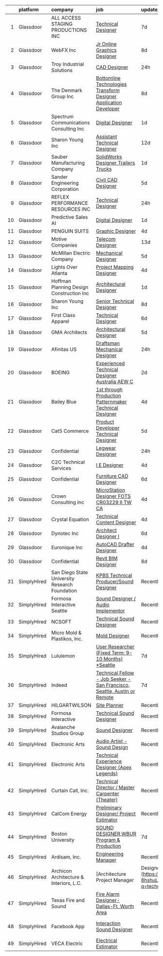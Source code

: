 

|    | platform    | company                                        | job                                                                                                                                                                                                                                                                                                                                                                                                                                                                                                                                                                                                                                                                                                                                                                                                                                                                                                                                                                                                                                                                                                                                                                         | update_time   | location                    |
|---:|:------------|:-----------------------------------------------|:----------------------------------------------------------------------------------------------------------------------------------------------------------------------------------------------------------------------------------------------------------------------------------------------------------------------------------------------------------------------------------------------------------------------------------------------------------------------------------------------------------------------------------------------------------------------------------------------------------------------------------------------------------------------------------------------------------------------------------------------------------------------------------------------------------------------------------------------------------------------------------------------------------------------------------------------------------------------------------------------------------------------------------------------------------------------------------------------------------------------------------------------------------------------------|:--------------|:----------------------------|
|  1 | Glassdoor   | ALL ACCESS STAGING   PRODUCTIONS INC           | [Technical Designer](https://www.glassdoor.com/partner/jobListing.htm?pos=127&ao=1110586&s=58&guid=000001816620bf8cbd41a991456018e6&src=GD_JOB_AD&t=SR&vt=w&ea=1&cs=1_1b08861d&cb=1655275831545&jobListingId=1007923845248&cpc=281FE6ECBEE2538F&jrtk=3-0-1g5j21ftmpv21801-1g5j21fu3ii1i800-c15cd2ab2cf42f39--6NYlbfkN0B8i-Q52tLLmhJFBw0xp-Z8vrWSenSoSKMgZAUScF2QFMuNvwogUOAVnXVk6x4Yex56awKX8LwH87a6mlxw6hgK1cl_DIuWwPAeL8w3s6-YyhL7mohcwaTOZN3roZnGqcEn_QBQbDMl490bv-RE1Z0h1A0kFAWOdR2Ec0ax8jhN1B82yblsnwg8lvrW_0xbk8H9rvkB2jv0_YpTcDK8QbFp6HFrCEQ_WcZ1tJ18qUboXDgAzYcMwYc72zve8ROyseElFLksAWSrYT37XYpmqaSCxYWO0QjVsgFKDNhWHyN2knHPt-_aHp1Z6zj96gVWiCW-uxUmKmFLwIHd7r2KEF2LVmyiUHjkXKeucxe2_3pZ3-eFW05vl0r8MQRE1JR3T_6Nb9FdeqHh62loVlmlWrAu_2dt25ZUX1wV2oBTiHdjk6JOGLVNb-L9VhN4Zgclk0MAgApkk4zmiz0_bPwWjuGCHAVypTOjg7MfFNhL1bJ-Wfxfd73D-NGDreoBzicTBvazs-GSZ_sOFb0XfuppxA4m)                                                                                                                                                                                                                                                                                               | 7d            | Torrance, CA                |
|  2 | Glassdoor   | WebFX  Inc                                     | [Jr  Online Graphics Designer](https://www.glassdoor.com/partner/jobListing.htm?pos=126&ao=1110586&s=58&guid=000001816620bf8cbd41a991456018e6&src=GD_JOB_AD&t=SR&vt=w&cs=1_f98999e6&cb=1655275831544&jobListingId=1007920957213&cpc=9FCFC59387E3FBF4&jrtk=3-0-1g5j21ftmpv21801-1g5j21fu3ii1i800-80d573f0880264ab--6NYlbfkN0AA3uNcJ0aeXBAdVd1dUlJvZjHaUXbbC2QUFGJChoFW7xEU327m6es5fnmO4XFfQsHit0WRJPe5OJA5iRLARskirGfeb4yBSk3JQXTiS-CHFNXDds0yi2O7q3SaWvsrTdfSEXmXxdLiePi0Q2QwwVcgYK4vujHRO5mAsJx5W1n3jS_0sKq6Zh7whxXDb93FrgtUU7UgLZCK18I0gxbGEgXO1mVQ--aIA154aAAjnC8XQEpu5FkkcpTZJEFDkOcBUyGUSbPWXeA25QmyAAtTdcqyzrxrRzcZxcdzBKlhNyKuWL7yTI9OQ4v1f-zARi-o0eYjBRe-xtDDQxEroFbyLbOr7WbaOlK-GlsFUSPeQX4SfIlAzQnjGZDmI8Zdwib9bE_aI4K44Shc0dOxEcwXleo1BdktMV_OjURLp1HzXvrzknm8-l9AClSljkFVtWuXksfaBBj1vso4P7S2fO5VkjcvWd_cPcnWT8cuPV6s8Nw2vgdwtqd8xHFBZLQOHnwKAsL5QotKeSJPGdFbi-N0u-qD8rnV6282N1t-7OZ6GL3O1xnTgjmh-htukAFRCg9l-q7TCChhxEiq2g%3D%3D)                                                                                                                                                                                                                              | 8d            | Harrisburg, PA              |
|  3 | Glassdoor   | Troy Industrial Solutions                      | [CAD Designer](https://www.glassdoor.com/partner/jobListing.htm?pos=119&ao=1110586&s=58&guid=000001816620bf8cbd41a991456018e6&src=GD_JOB_AD&t=SR&vt=w&ea=1&cs=1_daf2c87d&cb=1655275831544&jobListingId=1007939858781&cpc=1586DB30CD7C55E1&jrtk=3-0-1g5j21ftmpv21801-1g5j21fu3ii1i800-b9d0e6e764795405--6NYlbfkN0D788tVLZnHYB2JKTLmCXo4PydfvtZKcdbYx6lxKaz3IjTqo4azoijWqN8axxqaIx4FITt8KhPfnrUX-HX3HT7RPulf0hOnopaelti7FqoYoASIkpbHjRswSylDljnhULtYQD6ABhdWQmTACuN7XZNPYTMg-Fvh1rc73DlL6qa5pTWIlDsIBqGf63s2jQQ0hPSU-0NnEJWrKRYJaDSr3wgEtT3xeYx5i25zSiczwn4LPpOxjIMTliWafRZ1PF_D44jInopdDybgA7LKnpo8l742t7idaA4ScJuifD216H9CLkWs9mNTHJT3MHvBq4R52u1ueQq1c8qzwbaptpyi81gNcKb2rWt3iCXLG-9wVRqzzKoOx-Y1RSLtv5a0-Nd32N7JUluYzjldvdUggCx64JodXq_3pgAo_kVSjG5_GlKbwgqfKpX8Yq9DWMpuCc_-ogF5rbEs185iI-VP-YmuUDeyv1V9oNnK_O-hYn9EHEg-gGI8RM2RzNJ7bzIwcPd7wojUZCcvjBk7Fg%3D%3D)                                                                                                                                                                                                                                                                                                         | 24h           | Brewer, ME                  |
|  4 | Glassdoor   | The Denmark Group  Inc                         | [ Bottomline Technologies Transform Designer Application Developer ](https://www.glassdoor.com/partner/jobListing.htm?pos=113&ao=1110586&s=58&guid=000001816620bf8cbd41a991456018e6&src=GD_JOB_AD&t=SR&vt=w&ea=1&cs=1_c90524cb&cb=1655275831543&jobListingId=1007920677812&cpc=DC9AC89B084A0A76&jrtk=3-0-1g5j21ftmpv21801-1g5j21fu3ii1i800-c9509fc5d067a275--6NYlbfkN0CnvnrZV6i1JGX1yqycrBVKxG_QbmFGo1hJvaAPDrdCVTET5rWUgFWpZGgoZc06_HNnY7hdT5y1kDU_dzPnswIN34pdZNgNK1ilmmQcF4UlgBkJtOJXqS4SHehDpnMOgd-7-BM4x5-4Lwr_f_7lGtzLgqaA8CJxUoK7HXFt460O2Himc83l5I4fCMyIzzRDPz0NiQqMvG5vL_yD_hA4llRfCTDkB2zkIg82NhlQhnlFEGtcnU9OSM6Jw_X1cziD7vRhEF5sVYihSvd5mQVf8nUIRTSOcpIqiGJwHf_fAK3M4sndCJbKwOUx3eGJZZHSR8Mw6XG4diBBL3f-C8p2cyI4-BWqnDEO8V_UpaEFBys3EgRi_9EyjLKmm-gGZt3-NgolKafIHkWPFQoPjz-qfMu39zt1nV5ZxfvyYYAOGTx-PM2xpPvPyHVzsbwbqR3KU_aLiajoGPc7j1rCMmrI49Rlsp2Qzjaf5qLv1D4IrJInJwU2NWGlswBcj6ociV_bGUbyssUbyPeqdjE4a45LuwH5400tamT-JD6Uskg8P1_kiowVWqPHEqPDSjxbvYmN_VQ%3D)                                                                                                                                                                                                 | 8d            | Remote                      |
|  5 | Glassdoor   | Spectrum Communications   Consulting Inc       | [Digital Designer](https://www.glassdoor.com/partner/jobListing.htm?pos=117&ao=1110586&s=58&guid=000001816620bf8cbd41a991456018e6&src=GD_JOB_AD&t=SR&vt=w&cs=1_ca911f40&cb=1655275831543&jobListingId=1007936882470&cpc=C0B823A4600C5955&jrtk=3-0-1g5j21ftmpv21801-1g5j21fu3ii1i800-0efd128eb5aed8e0--6NYlbfkN0CEimXm1CJh_E-tHvxPbgZMcbhx6cgdIq9Pr1R0rMl3sU3PcKky83nF7xSMo3nddOn7Ezk0R5wq0xRM4P4Wqw20NJNt1myi9vhduCMlk8eS9Q-2pR7e426Bhv408jU6dwqXU19OX7GZL9-fzLcpxPjkOCfuAbN15nTcseGdJkcZ3XbWz2mdqVvOuzz25VFISDf2kphwH3ONvni_c4xufDHvSCwl0qlWeYcGlpKBKnQ-0PpXZSDRVo9oH7dV14ol7KBsETRvud5nUCPRhpSgm5khViRjiQbOPdlDjjYK8ZD9NxaaveC3OBSSuyiz3Izd3_5uo6C-lo4UcxBixdctI1xUKOB44J4twR2J5K2-tF4nYUSobs_ZML9R0BwGko2c6aIemPLXFJI8yA4X0BfKCHUKTlCqJJzvOONDOvmBnuBYveM_5YjwTVyk8De12AyNJf6oc7wFHzhndXCsvwvfGdEVgSA2ogJD3Ddj2i996mLOSKwtJv1QfOIwtSRZ5eGwG_fpIlq5prejLw%3D%3D)                                                                                                                                                                                                                                                                                                          | 1d            | Chicago, IL                 |
|  6 | Glassdoor   | Sharon Young Inc                               | [Assistant Technical Designer](https://www.glassdoor.com/partner/jobListing.htm?pos=102&ao=1110586&s=58&guid=000001816620bf8cbd41a991456018e6&src=GD_JOB_AD&t=SR&vt=w&ea=1&cs=1_def4c4d8&cb=1655275831541&jobListingId=1007914106420&cpc=24BE1DA68A1C4F45&jrtk=3-0-1g5j21ftmpv21801-1g5j21fu3ii1i800-992c2c1c94c20136--6NYlbfkN0BxkLIcfe0oqaYINownie861a0BJtkzmJW-WyGv8J0JYGwfl8lN-F2HqYXVkUhtZzp1a9a89DwhJagIOIEV477O0H-qSkfmu4nBsg7wqVtGr5H6WITvfFf1upWonjk4C5oCEXeSOOG8eTKkE1sgLL8DfX4TjKINC2rpDkll60nr9auJJ7Mr_MCir9wNykUOlcAvpgbGqyADMQHD_o6MpEG-j46jyKEgtsERa6CzRVoM4YVqRZ4LGiO-5HCyPp4I66h7jpDzjAocKj0oU0LiCqRjGGrJHnlHWkp8zcXlIVmDx02CPmagVhtQUh7eIa9xal29eUJT5gBgNWQa7ki_Ovrz-njYo9Il_sWg_p6iJQP_ZEbabSd4ti7zzCP5_7luM-kS_6lObB9yhRRrh4JBfBTz8-F-grIc1EuO3GYxeye12LjA4EGrTgn-Yxnf8ODJw58T-NmWl3cifIwQsnFxxDELbwFjkaGaqQ0F2gR9W6BT7jr1OgHH_ViVlPbzD02OLeRhPDqXEZHikeiW_ncUwnld)                                                                                                                                                                                                                                                                                     | 12d           | Dallas, TX                  |
|  7 | Glassdoor   | Sauber Manufacturing Company                   | [SolidWorks Designer  Trailers Trucks ](https://www.glassdoor.com/partner/jobListing.htm?pos=111&ao=1110586&s=58&guid=000001816620bf8cbd41a991456018e6&src=GD_JOB_AD&t=SR&vt=w&ea=1&cs=1_35fbb4cc&cb=1655275831543&jobListingId=1007935855251&cpc=F8C81BAEBBCECB62&jrtk=3-0-1g5j21ftmpv21801-1g5j21fu3ii1i800-f79cc2043e761d48--6NYlbfkN0CKNvdBtBh9SnuMcnkEvhJOJZTsmZHyY3ybnWicrfIHv4J7uR0g30tM2WyZPxfEzZr_bJQOct5guuh-hdLhJfnn01shnLFNxeO0OK87aj1yaZ_yh68T94nmZEQJMl_vnffb14siUGoyrkcG7_ygv2rw_6trOs5Gdsqc5jb-hbG6tpurHDdzuIogKU5DqOf6sE_ZX1wlbJGpQUuMVEYoDLdafeych9_pXzKMQ4-QZ7Mf3jZEZMTMWEXQg_2JHa_DnenmZkOJh9rZcADlT2b1Rq29QB7bcsKVRt17sMZV5TRltrQjK4upjO1YqoBy340-0GPF1HuwCQAyufEYfJAfb3J4iGZb0xuy_-uEkQPitGmrinKxpEfVhejy-PP1VbfOVObCAB_FyWW8HqDVrJZGPxM0lLQJh5CQvcHIKZheqyS23W4rYnTL2Mox85bzFOr7vxEFLCgugXqnAd5Wy384vvVO3-mK7xGEhELHgUbHpos0EGXutTPJMZcyOwpTh6YIoTR1NxwG0WDyPwKW4BU6nfnNuAoCb0p4fuI%3D)                                                                                                                                                                                                                                                              | 1d            | Virgil, IL                  |
|  8 | Glassdoor   | Sander Engineering Corporation                 | [Civil CAD Designer](https://www.glassdoor.com/partner/jobListing.htm?pos=124&ao=1110586&s=58&guid=000001816620bf8cbd41a991456018e6&src=GD_JOB_AD&t=SR&vt=w&ea=1&cs=1_fa7024e1&cb=1655275831545&jobListingId=1007929534527&cpc=1926746423AECDED&jrtk=3-0-1g5j21ftmpv21801-1g5j21fu3ii1i800-30a465eb4af1c427--6NYlbfkN0DZZww-p_mr8GWlqIRBY21Wjl_Fk3kglyx5_HcxykVqwa7Oh0kVVaxeSGj0oUIwrw41GmlZCDzzLg8Upg0wtzf9qzzDZI2AqFA3fovq2o7PpUa8WK92H5IVqB0wSR68XwsnkqsJg0uXhINi9rYkKPDrpWMuYqyPZ5QHLvKpPm-AJOIPcVcZmMvk2NCZ2KeIVtTqy_4yCKwkohjzer0xhCn-zZJwybKYWPgKVQ0eIrCaeXqkvYokqNdr9cFHpL2FOqUmzjqpGakIOiVP4-UWcuxak2ps9VRRM0-lYgt7fNIIKdAea9yLIiSyEgQCH2hvfMnsVjX0tSlo7nAu4AG1lgPNOsQhUcF5E1sR-BUCJngREIET82Cfmbq5KpaJdzvUvxTZS5y8y9bD_Kw68kR4iJVWWLzV9FG9wwlt7YRWvDecwjYPBm9ByRqTyecNDa7nVFOuebo6d6-CPtV3tvCmeuNMODN1DAsv95ubVKX7dYwc7BWNxObB8h4X-zYGVyDLiSA%3D)                                                                                                                                                                                                                                                                                                                 | 5d            | Houston, TX                 |
|  9 | Glassdoor   | REFLEX PERFORMANCE RESOURCES INC               | [Technical Designer](https://www.glassdoor.com/partner/jobListing.htm?pos=116&ao=1110586&s=58&guid=000001816620bf8cbd41a991456018e6&src=GD_JOB_AD&t=SR&vt=w&ea=1&cs=1_b0f18fec&cb=1655275831543&jobListingId=1007939731248&cpc=67D5E609A3B8C355&jrtk=3-0-1g5j21ftmpv21801-1g5j21fu3ii1i800-27a4b0412040d231--6NYlbfkN0DAwgduWqBP7ymGN-lTADpinz2i-23XbRAyg5ywqS-MDZOH5KRN50EgLGOssWMhZQx6VbpTKVxAN0074Pvi34ZZbN9lZqlv2BaWM-Hs0ugqk8ARZJ0D_Iv1qxCQzqUdF-e7WpWAGq72Doat3IVYSmEy47XzequEuNbjmnfTSPwn3mffVwjowKTIRy22yM9SGt7uHZb1WXfYRNxGwqcC7b6s4PiSyq2U6Au9WFVlX25BoRgMAPXQ5WrAjLbOC0KzPIsfwLzUbC_3sW_Hgtk_WRg4qsryTxyeDVsGe7HCHp3gaf20bTgwwx828JYUa-fYlcbwkOGsv5h81sCdnNAeMMAdoq33cB0a4ECHQm-BZf11aNI6JV8FBhO0jpQMBAf4Os1kJZf0Gff-7wc0PaYw_HCLXV33Vmp-OXXbpIN8B8VsV3YuP-6tAWC2Tw-z7Y2BmUBK7H2KttVDK48EMv_MoE7ABpbjPWHtf7G7OsMP_G7FsjxLHCrJgzDJ7hec9wPasms4lTt2ZpLyPg%3D%3D)                                                                                                                                                                                                                                                                                                   | 24h           | New York, NY                |
| 10 | Glassdoor   | Predictive Sales AI                            | [Digital Designer](https://www.glassdoor.com/partner/jobListing.htm?pos=106&ao=1110586&s=58&guid=000001816620bf8cbd41a991456018e6&src=GD_JOB_AD&t=SR&vt=w&cs=1_6c2bcf99&cb=1655275831542&jobListingId=1007936109806&cpc=9C2513B8B21880CA&jrtk=3-0-1g5j21ftmpv21801-1g5j21fu3ii1i800-3d7d0082209389be--6NYlbfkN0CEimXm1CJh_E-tHvxPbgZMcbhx6cgdIq9Pr1R0rMl3sU3PcKky83nFlr7_-N0QMhZoM8KMwa9VSysUJR9MsQy4DZHjAFSZQcPOsxHovme5KBYSach_Q4wWwPlcvZ1qda028uxgHzlNO-Igyq-aPdhIMpP8eep6xW37Zvftt03Hl7StxY5E6jnpkGIaT3HD1xVIC9w73mNDgvhfd4DaexbzuDTtl-9fh7Ti9QqI7ff9oQ_dy9vG3ekataepBpgDcnMvvJFk_SVmk9LuDuhtu-_jhCWXbNhLunuXnjlMNzMlDkVcB8U15-Fq9Ka_514yIAfHU09F8tjbV8ocCkWq21HDKiZQ2etZQ7LJyA7nSiPM-1Nwolv5LP18l1i_IPzd4keClHq7il3630Brlvk6ne3pv4nJAObImqEqDHkO1aPLz7aAA1K4aIm0XEL4PYpdPhTSikLnLi3AnqOgAC4f8WWM6jlu_tSqMps98u7Oqpjb_1vpZc_wxtWvg4d8W6BuKdvyXmB7kWau9_2Bv-V2hBziKtTWNtJyDJu2sn-XCUcx4hOkbAw2NONVZJ0ylcd5t7oFZjx_Uq-JTA%3D%3D)                                                                                                                                                                                                                                          | 1d            | Chicago, IL                 |
| 11 | Glassdoor   | PENGUIN SUITS                                  | [Graphic Designer](https://www.glassdoor.com/partner/jobListing.htm?pos=123&ao=1110586&s=58&guid=000001816620bf8cbd41a991456018e6&src=GD_JOB_AD&t=SR&vt=w&ea=1&cs=1_ae154830&cb=1655275831544&jobListingId=1007931703718&cpc=2DCD12B8022A14CE&jrtk=3-0-1g5j21ftmpv21801-1g5j21fu3ii1i800-295706155d071add--6NYlbfkN0CB1tmP7rfbaHtYFmPjg1Xv8BJr6DUbyz0HQmM4H563AjxRjcRiypFG5eHhX0ZPISiHZ9rKFkU_R2012U8F7zarl_g7acRfIj56dqTCgc3rf1xYelSwyDUG7Zu9xpDhlNiONg5rSR_UbOtom-D-1D9vou1FBjNO27Fp_vy5yBZrbTZxP9s40emroRXN3AY1ehcQscxVnS-Caimyxu_nk-BiBk2-pX8YrV-APzCBpY6uwdmzN_Jw9EZo4Bp-dbR-1hU3QQvIsWVxLrU5lyvaW_UoLN0L8ZsbsMlQ3cds7PTNQxrWv_pxRj5Esazxjvk5eGO8K2VNKqS1VNk9BWez24TRYVCJEsh8hgoMf9GBaInDw81NJ3D6KoppzkQxBj-2VwSl2Xv2kiKGoj0WnoA4NMqmHhf5exdB5D2Q-8gC97BMGsgtgElkwqniJdUKc1ubq41AjCRduu_ilE8iikHjTsGu5xgRZflAsfnpQJsDgfM61Sdhpj1ueX0OlfdRPVuWLsY%3D)                                                                                                                                                                                                                                                                                                                   | 4d            | Boerne, TX                  |
| 12 | Glassdoor   | Motive Companies                               | [Telecom Designer](https://www.glassdoor.com/partner/jobListing.htm?pos=129&ao=1110586&s=58&guid=000001816620bf8cbd41a991456018e6&src=GD_JOB_AD&t=SR&vt=w&ea=1&cs=1_14b998d2&cb=1655275831545&jobListingId=1007909687402&cpc=39BF0EDDD7C951CC&jrtk=3-0-1g5j21ftmpv21801-1g5j21fu3ii1i800-c93f0a0c82f0e3e5--6NYlbfkN0Arae83wIe_NvHUM_lH12ng2DVBXUGu43X8DQ0yIsAk_4QPE-Y-IBDXyZVo7MT05Fz-eervPxTUnv5An_2yfKdz1MfvkgyQtqK8eRuUTFKbhBxeX_R7R06eTtfO-S0JeHA0KUgADF_QdjEDHKV0N9owbri6a7tLsfk8A2V0rgbJe3dzQ1FqnoLo4SdLSUI1g1ZAs2qAWaN1aZ2IIEw9tOb2uuyZixzv6F_vVx-udT1j_8uX_tqszHCohWCx7iLfKBdhcONgkOVoSNWT0SdjmaM3Kdk5rubxvgAknTPWdvisxq7g74DG8yis0MGJHMM005Cn7jE9Vp32Brto5UqzGuG4QU9w2xDoWL7SFM0UVuo6kMs94_Ye_Hr7kNmbeQCA8ATdTrqmZe_dvqCtLeJ5zb_DWc2-fKj5FehzzTcsgFV5jVjYWFMURVIe3MZf_b4AhR7x7EZldK_WhTFdfX5Kt83Y42QvnqSRGD9yFESA5u7lv2alowg_-TFpa14LMpb2RNRSlUW-sMaFpvAxAKTGzu0lOQ0JXAUZKwCOoBRNEwYbyn3RbsSlFKrcWosOvKghSfN53hzlIXBa_mIkjjl7sBWYAMTKaTWjXyFeUQdlQm08DYbHoluJipeMVo_VcnDoaWot_Uxji5Fa4MZU0DauEXpAq_1GkwlJ7om-tpWYE-6iPkw1WRFsGFws4ials7vdQhVeFl_rg7Cm5zW1_JbyDaI8QbtNMkPeoFo9l8zQQcAosYp99xUdh1rAdfkLi1TVuXWATQ1Svt9aB14UoqI1PbXafELrA7WuoQ7PXS2VRPLFv-L_PfQWCMG9) | 13d           | Long Beach, CA              |
| 13 | Glassdoor   | McMillan Electric Company                      | [Mechanical Designer](https://www.glassdoor.com/partner/jobListing.htm?pos=110&ao=1110586&s=58&guid=000001816620bf8cbd41a991456018e6&src=GD_JOB_AD&t=SR&vt=w&ea=1&cs=1_a3af4b93&cb=1655275831543&jobListingId=1007929067220&cpc=0CC8AB4D5AEB2D55&jrtk=3-0-1g5j21ftmpv21801-1g5j21fu3ii1i800-4fe454e98ada44f8--6NYlbfkN0BxkLIcfe0oqaYINownie861a0BJtkzmJW-WyGv8J0JYGwfl8lN-F2Hu7DiBF3mwZtqjmFD6xN4ut1QtwJCrda_VeT12EEcayfLnUbJ0VTlF_wXVurcQHxHv-1ZnBw_f7UXiTQdTWki9gU4Tk5kEu13ajZ1srkZvu-_aYA9K7gPLDNBEwuNwEkxS_jl16_aAmS9NZHiyyCkP7_IIRMd81M6X-wMPhQp4BipDuiW-8JcjvYR0Ve3nYiBZfMDQuEFwDYYDT4_J7f-XzXq7Rmp6wIGF4eHFNij9pvCddbE9b8hrEU3Y6izk4Cr7hpPdNrtCaDph2fMRb8m-fvreUC81UG3aIz3ulDECgZ7sA9EWCaZ2T3sAfbBf3UeXfqrZ8UPA6CU7pSurZgXkIf1zgWA1PXzxtYjfGLHkXR1CT98clGFJDuEDY7qceYdg0fuLman_dKtXtxxzHyLbLTs0Xio69x-pZErN6JIxTNZLY8EXXcggJssiNs2DQinZj8ySZGaKMYdwZdHe5zpfg%3D%3D)                                                                                                                                                                                                                                                                                                  | 5d            | Woodville, WI               |
| 14 | Glassdoor   | Lights Over Atlanta                            | [Project Mapping Designer](https://www.glassdoor.com/partner/jobListing.htm?pos=114&ao=1110586&s=58&guid=000001816620bf8cbd41a991456018e6&src=GD_JOB_AD&t=SR&vt=w&ea=1&cs=1_7a59a186&cb=1655275831543&jobListingId=1007932036876&cpc=BA92C3996B86B5EC&jrtk=3-0-1g5j21ftmpv21801-1g5j21fu3ii1i800-9c47863ac6a8b0b5--6NYlbfkN0CKNvdBtBh9SnuMcnkEvhJOJZTsmZHyY3ybnWicrfIHv4J7uR0g30tMWcoSuFv5ah86KOKYAWwspEvbf23Tp4l4ZeP3aVuY4JplKcURGknRJIUwxtr9bqciRbhSnWDaSQPtzuFxwb9EMfNbWVgM5Q3oOvTgCFpmOGwP9cVox_hDjhUjaUUSeVxSc0ItmVaOu8fVs72uFFFPPnniWrNSbr_h4pFZTjLDFZen5sZ9xdyuKbsNNMGXOvakKLZo5VCgvsjI03M_kuY80mWnO1xrTI82AoyTlU5I0ucfAoCDnCabz5OUZ39setzSb_PhOhRYNeKkkOZgV5zodQNvIizlkcEIjy3ckkLQjk19sUtxkJGP7oIoxujDvIyor2KuOVN0iejF_e1YIPhDMOrz30Db-MRTXO9BnO2GYmZQ5ExcA6cGIFwCK61W-Gv5SBrhO0pXXS9hurttq8yTWSXGGxCA4vj_4pwZEXsgOUoE_GQUEPqa5x8U7aOUh40RFmd2nEZKkFHuiyeTc7WvCA%3D%3D)                                                                                                                                                                                                                                                                                             | 4d            | Kennesaw, GA                |
| 15 | Glassdoor   | Hoffman Planning  Design    Construction  Inc  | [Architectural Designer](https://www.glassdoor.com/partner/jobListing.htm?pos=105&ao=1110586&s=58&guid=000001816620bf8cbd41a991456018e6&src=GD_JOB_AD&t=SR&vt=w&ea=1&cs=1_a1f2c8ca&cb=1655275831542&jobListingId=1007936457761&cpc=621637BC199AA609&jrtk=3-0-1g5j21ftmpv21801-1g5j21fu3ii1i800-56e46b5886f32611--6NYlbfkN0AbmY9HYHtrH1OeFZ38huuX0bV8vKFrubqe9ZOJv_5LMP9lX-769EPCpFDJCR47t6f2cHSq7-TZ2I64cvHcKczWAMXYrt1NGHvGE6MEllDForGB7IPRnZ4Hg7GY9O_3-Bswhs5ZJAYvUgHOZ409v7TgY4vELyf8OYJHU3h2_GVDMvTWhAkMyEVM-3O-kcKrWsYbcZzh15kGIHqPDJtjNyFpwFONjKuJQFwp57qzo_EM8VqIP8o6acPkXbf3svt_kQjWYeV6vjtNvfGD48Ss9nsfw070evqyS5Ihhz2ySJpn0GCDqgXjYFpuS-NSmoRbhyJtX-GdCrRrFDf076dWkCtla-Hph1KWeqUrukUsWnRuYEcNL5RxcvN-FmBh331CBJPDJ2tL9t5_JBDzPc-9SCSk5hD1G37J3ZOL9HyT2tl8iCCrHUo2zNMw6DsxXXCUWCKcZGiXRG18nGS-fK5-s97rDoEQcMT_8c-4yCXnfJ_mmvZzVof7c9jiSVC00DyEDkpTQRsQFdIbjoW_QgrhqPtt)                                                                                                                                                                                                                                                                                           | 1d            | Appleton, WI                |
| 16 | Glassdoor   | Sharon Young Inc                               | [Senior Technical Designer](https://www.glassdoor.com/partner/jobListing.htm?pos=103&ao=1110586&s=58&guid=000001816620bf8cbd41a991456018e6&src=GD_JOB_AD&t=SR&vt=w&ea=1&cs=1_cccfefe0&cb=1655275831542&jobListingId=1007920701407&cpc=D1ACC7F0354DF031&jrtk=3-0-1g5j21ftmpv21801-1g5j21fu3ii1i800-a49ca73d6de4d00e--6NYlbfkN0BxkLIcfe0oqaYINownie861a0BJtkzmJW-WyGv8J0JYGwfl8lN-F2HLhyRa5A6b66Q14B6sl4i-e2zYlVX5ETM7xMYuegkwh6okFhpwN82zl0-kQrlaWOv7pbJuRCAH9GOuwzmtJO3W17H4_9jCDvpkTtB9FBDVtGxUtWSvwudr5SniPjK5YndxqFtk8C_Ardr_Xpa6zuftjNHZTRs9QTbYZ-q4WbplkC1VLfxF8vHrty8VjoB9Mj0guTu-nHS9N4N7dD-8d5zO0b6LVZkFk0Mb9QzGAbm1fjpmdJ6iSgkQid0rj8VUwtfxgfAQXHzs5WPnBsZUNjAyrHbhKcHXGGUI_iLf1b3tIpMlmVsj5-1E6RwKIOUKVwhMIAvoKeyFh8Tr4qkZqYTStQCzecNCdSeT_WekAIAgoyhUOZ70-CeQLJiRdpWZ57CeAW3EmfgpG1Y2fPqc5nJ56ct3KgyTQ4Bkf5EqpWJRDe7I-rf4bodd1qGH2Z2wT_FAdNZisV7eztv-Hm594HhpmdHveugqcTw)                                                                                                                                                                                                                                                                                        | 8d            | Dallas, TX                  |
| 17 | Glassdoor   | First Class Apparel                            | [Technical Designer](https://www.glassdoor.com/partner/jobListing.htm?pos=125&ao=1110586&s=58&guid=000001816620bf8cbd41a991456018e6&src=GD_JOB_AD&t=SR&vt=w&ea=1&cs=1_2ef7bdbb&cb=1655275831545&jobListingId=1007926103040&cpc=EE7F0D06914A6BE7&jrtk=3-0-1g5j21ftmpv21801-1g5j21fu3ii1i800-69bacb5aa0928c4c--6NYlbfkN0Bi-g4OEguhQEx4pjzkmulzkFDPdVMQm6g82nLRMcVRUB-XOp5Bz9fQKRO5obPqiI6LjCPhTaRx4o49t5dLql6M7bzCTBY29AmFiYm_s8l3rtRozjKZpw1tWjUXQUhBX4ZssNP-iuQ07lXfx2j5Fcm5Yaw5fIi7BAuo04NsXVew9tY71MnjybubU17iyb1SYOFNdmk_Yg2vNX8XnzNMHrrBAP_IEzPKgV7B1Rl6gMUufGrDhkoiEOl0HzoeQVJ05hPYwwNA0l_OLK21G8IilYWhBM8Mg82nuyukCiVEeDDNNBmFqMEzh-2CvcnuIFWWn62SfI0DM4Ou8AHKao9HjbBmNZdAJVgfoodTt16z1b06i4XI7Cj3J4EviS6rQ0ZSxpM-VHo_MEb3t3Rl0pho2FxQfuCEWWmNaoEpdnQXC_QSoGLs9nsWIW-FJHt1tpUgGbBIY0pepI17DWzjMe2XgJu8D4jDRGAp96L5lh9vDCmyV3wuJRmXsjcLmTVEpn4L4Ww%3D)                                                                                                                                                                                                                                                                                                                 | 6d            | New York, NY                |
| 18 | Glassdoor   | GMA Architects                                 | [Architectural Designer](https://www.glassdoor.com/partner/jobListing.htm?pos=115&ao=1110586&s=58&guid=000001816620bf8cbd41a991456018e6&src=GD_JOB_AD&t=SR&vt=w&ea=1&cs=1_1acc1c11&cb=1655275831543&jobListingId=1007929304487&cpc=659D999B9DA47B31&jrtk=3-0-1g5j21ftmpv21801-1g5j21fu3ii1i800-623131fa8bbc7696--6NYlbfkN0CtwOkgDuej6vPfWODMxjOIyNEohQmdYMppGq8y8dOpBk5eKZmriSFYddQ4-H0U5XI0CRPuaQG25O-lct216mqCknGMm7f0x8BVXacavgKF0O44JrVjnHoPEMxMk94SqL9-9pFYMuaz-fKbPeeLNj68NODJWEILmclqKQEBueZejJsj5hvN8_ig4Em7cRyp_NltgzDciDJN6wK60e9iCsZgaEdy_Eo_a-PGo9QI_DHnYmBFRTHB-Zjht4Vg7ip_3EnSr-_d63mkbHofdrc6390dScxkmGemkpgPsFtrcjBE5YIQ8RMEi_KGPI8Ax4oxnB3rUoGBU-rIgzu-0lBoxTkcil8W-GmyL6qS89rtmxurrJz0-6os-GDaVCg5QuHUVVRibxoSDy6oQorp_3tfHkRMXMrgdePk4CMb4-p-T77ibbe0Wo7MCz99bj_BXhXmeX-CV9c7rd9VdySePvl0_CEVkn5-Guovwmg0Zg4DYBXJSF6e2QeY4IdsrP9cvZZl-jO6UGiuS-LorQ%3D%3D)                                                                                                                                                                                                                                                                                               | 5d            | Portland, OR                |
| 19 | Glassdoor   | Afinitas US                                    | [Draftsman   Mechanical Designer](https://www.glassdoor.com/partner/jobListing.htm?pos=109&ao=1110586&s=58&guid=000001816620bf8cbd41a991456018e6&src=GD_JOB_AD&t=SR&vt=w&ea=1&cs=1_de78c9ac&cb=1655275831543&jobListingId=1007939299605&cpc=29189CFCABD560B1&jrtk=3-0-1g5j21ftmpv21801-1g5j21fu3ii1i800-f7dbc8439fa2c391--6NYlbfkN0DEvOlUHTIG62oAzHnNZavIv978bG2JCPk9KLd4WlSNNJH140OJanBiVMhLconsbF49Ro_zPerOqFWer9wRzt5jrGZ8n-p8KOvNiNHftNpPdEdssrYQ39Fab-envi75prHf6CfAHBjICBi2JljPq3Bp2rlqZO1v61SIfKGcc9Z6g7NXh7M62a_Mi4Q5wgOFZtysoQQK5T6e_M9PXiZSOuBE7v25b3oXCjk1p4UNBpYJLXjJt6TlEFIQVCjUy67QmXUIDz0kdtNcBtcYetTLNVizzmzucpop0qWw17gum0nMGpKPdU6V5NjY6JqTgX7EJMRFCTuzf1kvlb5WkdtSANEjTXEfJq7WkLg9E8lNDtjEI9peC8HJyXk5n599mShC2MAukfZ1cnWZRvlHR2i6897gjiJYcARJicjHjBXaRHsFNi38pSE7-4ImPyUwoA2r1NxNsnSt1fLotog4GGWTNV6tsz0-y12JN7XYNVbul1M7aiQSIivwiVHWDckBTygQlzP0pcN1BkQgue1nmLvc8e5DLpPzXsncr-8%3D)                                                                                                                                                                                                                                                                    | 24h           | Mason City, IA              |
| 20 | Glassdoor   | BOEING                                         | [Experienced Technical Designer   Australia AEW C](https://www.glassdoor.com/partner/jobListing.htm?pos=118&ao=1110586&s=58&guid=000001816620bf8cbd41a991456018e6&src=GD_JOB_AD&t=SR&vt=w&cs=1_cea213e2&cb=1655275831544&jobListingId=1007934590443&cpc=3794EC2BC9A3BB0B&jrtk=3-0-1g5j21ftmpv21801-1g5j21fu3ii1i800-588067cbfb60b484--6NYlbfkN0BddK4H-tsabPiX3BvkwhvbvP4OkLNzlRX6egXJy9Hb11ERhvpR4KXHiogI9i6BJrksZ5cvmuVt1LHIiSH9XImLdJUMJtUd6-X2Kjhj0MyE8tL9SV5NZJBj8A4xv6EujOlzEt3tBtvLDChpOAAO0r5dvPKrLKLHSpwwYYXodOmfFDceOSHBSvOGlPRIVjCzvmPqTaWx7YLHeU1DkwkM1aHGPCC-uhLWey5pFUE_Lh6khdFVumIHu1ZPWihsDtlrm_yV_Xm0z6u0UWiJiekimZb0FISvxNaD773GxmxtmzdYMXBXFUnzCG9QUly_36KsY0SjAMT0hqloxHCeyw5BxmXHTPoTqHAJTC-jMJ4OdQYng5_dySpkhkycQOZsfMdtAMHo6J6tCen1vOg_2NkbaXzIe5oZiu80QKi4MtADJICo5o5ZRz97mq1XHL2PTrAFX7Y%3D)                                                                                                                                                                                                                                                                                                                                                        | 2d            | Kent, WA                    |
| 21 | Glassdoor   | Bailey Blue                                    | [1st through Production Patternmaker Technical Designer](https://www.glassdoor.com/partner/jobListing.htm?pos=120&ao=1110586&s=58&guid=000001816620bf8cbd41a991456018e6&src=GD_JOB_AD&t=SR&vt=w&ea=1&cs=1_c46ff6a0&cb=1655275831544&jobListingId=1007932424457&cpc=B2C3004C5D07113D&jrtk=3-0-1g5j21ftmpv21801-1g5j21fu3ii1i800-c326306f9b2ab598--6NYlbfkN0AtlW_omU2Xx3W-19HQ_drmTKCWebiHnmA5lS5PDL5G8ZkX8NO2bnXzSbRpKkHjJ3OeORkJ3l2NjrEkrXFCkM5IdCF-RXlnbmIUOHeS7eSuDptL85XNNSP8OdRdoy-QIzdtZr5yMNKJfiQt6RKwGlfR-lTAJHi198bCvuG-KJ-dw8oa_SdiMCLqr89hPKQAr_WMD3pGeoKc1BnQFCPaw0RKERntqrGzkWsCGxK1int3jQDk1Lu3Zfg3EsYzIAOgwN9zzri-6C6OqvYGSZvbUUH1kA-7QEgWBLTbqMtw18AKH81y3_qLMk9hYIICTSTlNsNCcQLbHXANhk3zgnzc202AiwEDeYv2Eo4Bq1I2nIfDk9CAlx2gH1eLeByv7EtoMo36OZZIrr6FJosYdUV8Z6pK87ARGJXQZXuAjc6L67eVYq6gCg1tCnNbWy3Sd2mnU4r8RKcgPs1Zjz57_mdViSA7fq5QA_1lZbPLneq5E0DrkZRFrivoqdfNETS5CIeGgpTHzDHGj8DGLw%3D%3D)                                                                                                                                                                                                                                                               | 4d            | Los Angeles, CA             |
| 22 | Glassdoor   | Cat5 Commerce                                  | [Product Developer   Technical Designer](https://www.glassdoor.com/partner/jobListing.htm?pos=101&ao=1110586&s=58&guid=000001816620bf8cbd41a991456018e6&src=GD_JOB_AD&t=SR&vt=w&ea=1&cs=1_2545cfe1&cb=1655275831541&jobListingId=1007928274632&cpc=A6499CC490DE5BCB&jrtk=3-0-1g5j21ftmpv21801-1g5j21fu3ii1i800-4abbb40aaccdc6b4--6NYlbfkN0DK9H9N0sZiEMSpusen9pyD9pasoyl8lokJZX1rdmvB8sxwZFe9IOADvrQvXNOwSD3I0SF4jeVaohva_YeiaLs_opL2MNyBsZ6vxAfX5aM-zNjmEzGm_ECq8ThudfeCtD6EP6pu8qzEM1fHtLa1h8KOaotgtYitTFwKrHmd2DGEsKzFn--kz-M9LV2j0cum8Y2ord9AGyTTZuzz-NlQG6UIuns7RPY6nQ_djTWngBitpWqNUAqy1jnor9o8sSRTU7-0goShhWKtY1uB_tQLliSb42XZnPiy6zaS3HVgcG-C-ulFlOnvsgRp8yNgnimVJ-2X-peGqPHg4IfWuIyQ6QKME_s4i7VoL44b9GKGVAEZ_xEOSbhnftaeKK6_yIweM4Ltrs8hpXvY247nLfu-NlPVGXjz2tGIngTa-R9cXzgbhvphP68I2J-OaVBcaM1nRgS1OiYQp_TjOKpBmVPibpmqcBCDCVsZbaEYLY_02O1s-9tsjjT9sANUBl7z6SYKFmzkNabHMo5JYMZQTjFfA351t1gpJaDITkvE8ThgmGGCx2l8IOklubi675ReJnyfA7jvQ_VN7mYkYQ%3D%3D)                                                                                                                                                                                                               | 5d            | Chesterfield, MO            |
| 23 | Glassdoor   | Confidential                                   | [Legwear Designer](https://www.glassdoor.com/partner/jobListing.htm?pos=128&ao=1110586&s=58&guid=000001816620bf8cbd41a991456018e6&src=GD_JOB_AD&t=SR&vt=w&ea=1&cs=1_7d0ecc43&cb=1655275831545&jobListingId=1007939772810&cpc=5C70DC7FEE0D01B1&jrtk=3-0-1g5j21ftmpv21801-1g5j21fu3ii1i800-0b9f7a6b7488e7c6--6NYlbfkN0CsKKE7Uct0l7CqO2kQz5hGJhtTLK7TnTOf3fPtlFY24R2mc_J14QJtbmIkdWVawgSdi6xYH2fChi3AmUXxq_ikixh2_06ASVFcu1w7AufJTG0EecrKmvEdHc15LpAbSVbYrdMrUW4w4tuP5lb5wY2dZaV_XBcwuQTe2OMcoMEdUuyMf6kN7xb2OdmVXbK_d42L-kt8V4enL2ebAUEwMUKs9Ba4BCAX4IQ2ol8IcK5XNdfIqfm87f7eXrjfF4u5oVlmfMdFl0sapl5mqerrjw9c_RCEYKJsq5Beg-u47GjrteRTylPYv8Uv2pqph-LTD2fWSX2IcbzAeD9d8Mmk_S6qs9hM9lAbMyh7KYpoWxnTwn3KlXoNqslMMdHUf4Eu_QdUHswG0EqsBy3L5Jc8-WJkOOflbiUvFzy8LZ15yNSGOJ7lUMbAlFYaiaMJCFiGXGrjom3hG5YTasgOkdUEB4LNxoMkCCDwLZX5dF3tCS1Rnevseo32Ro7zOvt7XPOoh0-wepDROBi-Kw%3D%3D)                                                                                                                                                                                                                                                                                                     | 24h           | New York, NY                |
| 24 | Glassdoor   | C2C Technical Services                         | [I E Designer](https://www.glassdoor.com/partner/jobListing.htm?pos=112&ao=1110586&s=58&guid=000001816620bf8cbd41a991456018e6&src=GD_JOB_AD&t=SR&vt=w&ea=1&cs=1_b8be6ea8&cb=1655275831543&jobListingId=1007931607202&cpc=A02452D03F4C00D8&jrtk=3-0-1g5j21ftmpv21801-1g5j21fu3ii1i800-e2a9adfd6f6ad31f--6NYlbfkN0ATuzukLZvOA7Cxi5gGVTPK8s05ijijAIGQnHXs5Od0X3Nt1vrtc2iYFPGXJjOw1o_TADzOHrIOV9lcCdCjluHn1bzEiWcGTO4kB6Nb5RmpGcO1s4p0Ov_22wt3PddqmjCfUJw7W6GIm3wb03o5dmOkGGNPHXR3MydGMCsBl6eE2d1zZ-x6LryE4EklNf8ZonLRUFhfVqX7Gkk1ynjcFGrsl9s1PhHAfRdWTnnpbOVnW3IITSzTduzY9WA2OeyrQ-QM7vQNPAtnXqY40gIUem7HmFR4pG7JfRRM67uir1erWiaQ46ygHZhpZY94iZ6dwHb-gDByErvItJjK2nvPt-mMSPkDLpTObuDZtydSw9Z5gYW-nwalt0Wvn3ScnrZ6vzjefssWrdrc3Knc8mCMlKUTQ_mz-MRsgMnac1dYmogStTLqhW2Z9M6HEfsK3uyF1zGTu4__sBjszTOl0L5HgMAxRCVoeDELGGvjYjrG-cbpOUgt5yTRWMZ1arLIph_Jptef8Pkr7I1tvA%3D%3D)                                                                                                                                                                                                                                                                                                         | 4d            | Texas City, TX              |
| 25 | Glassdoor   | Confidential                                   | [Furniture CAD Designer](https://www.glassdoor.com/partner/jobListing.htm?pos=122&ao=1110586&s=58&guid=000001816620bf8cbd41a991456018e6&src=GD_JOB_AD&t=SR&vt=w&ea=1&cs=1_11ce9534&cb=1655275831544&jobListingId=1007926323887&cpc=678FF63AF7ACCB7E&jrtk=3-0-1g5j21ftmpv21801-1g5j21fu3ii1i800-6a04abbf72c1de44--6NYlbfkN0Aas0TU1MHs7ye9llRxKzXCQOVAqlGxkRje9gw6Ldj6nMRZaxjnB8bECqQl-tvA32FOJd6CkLFmVe5W6GoPMjKgEWNCnntlWmvwx5udnaaBn85Lx3X-aZ55AydcVNroubcSqRK1-8YLhz9ReXQ2o1Gm6Wkm8rngZo_aaX4WVP4hx9gEMS5eCeUqCDfiGjltJevRFLoyhtGUxRU-r9FUgNnNUlyyt8rn_G8BWn08EAg-9D4y3rGQRPWtyKUBMrpgPMgwbOiuJw2647jmRkMfOBK406jqZi7qtc3LiCYzmw2pKuZwsc2phnXhL4Pb-bymM8l3Mldg1ciQBvhPoZXX6zFGp0c3tdj_CXuVirMYDdRMExqdHxTt225nlwTdnCtoedONgeK1vyaW4ZT2cbC502mNBMzHb31Jdw1hJFYmInIuXakImtxQv6kHK9AD4cYOnSqmCbSe4NgkBOimBUH63R0t9dz7lu_QKUftBsyUAmaqGwnqk8dQjo0bMzgEB7aNxIyR0k66bbR2Bg%3D%3D)                                                                                                                                                                                                                                                                                               | 6d            | High Point, NC              |
| 26 | Glassdoor   | Crown Consulting  Inc                          | [MicroStation Designer FOTS  CR03229 II TW CA ](https://www.glassdoor.com/partner/jobListing.htm?pos=121&ao=1110586&s=58&guid=000001816620bf8cbd41a991456018e6&src=GD_JOB_AD&t=SR&vt=w&cs=1_a591e213&cb=1655275831544&jobListingId=1007932750138&cpc=777305277F503B4C&jrtk=3-0-1g5j21ftmpv21801-1g5j21fu3ii1i800-dc459ed1e6d4e797--6NYlbfkN0C_sq7ggYypYNNkkR-UwzGyC0vbsgrYvx-LPXMavAlhsNamrF_i1fR8ml_FtR3ViS2uc1eOeiXBfBaAY7CtCeTFn79mJIPU0UpBkwvb4pJVYJAf-kjJPbSH2cJjYWEVMaJ-ZpIuRWb9gi0TMVEIiKIafJD6_ZdQh1-Fktk3J4O63qaKL4CXmH6M6xhJVoUluxiKQ22-sZDaANMX1Kcv99IXv-bIM5hjTmOME8H3IefKzYbulp7ltR6IDVnPHDdfPcxqLJQqIRr4h2grW6fPQG0RZvLNAe9lMIj97dfhALcyP4VE822BpGlYU1-jU2dIIY55tb2iQrsoFRPCwc4fi9cuedHNk88xrY93CsOWxn3uotmigpJDUTaMK2MN5TrsJJyMyn1_HuuyT7BlNeznUMGl-jbfmmQFdiNztAiNKkoTZbsSMSxfE9P9p3dIiWICxwsoVOoh_f7BezTX2n7bopgeinVm52-pnvL4hv03X3ap4I9Y54jL0cvN50MUrWT6c1aoZvvf9rWfOUic_icB2jPzWfcR3xEPtJg4zClvUtjZNjeLPjwhig6k)                                                                                                                                                                                                                                         | 4d            | Ontario, CA                 |
| 27 | Glassdoor   | Crystal Equation                               | [Technical Content Designer](https://www.glassdoor.com/partner/jobListing.htm?pos=130&ao=1110586&s=58&guid=000001816620bf8cbd41a991456018e6&src=GD_JOB_AD&t=SR&vt=w&cs=1_f349f7b1&cb=1655275831545&jobListingId=1007932154229&cpc=9BAD89CD83072753&jrtk=3-0-1g5j21ftmpv21801-1g5j21fu3ii1i800-b2bd5406cb543646--6NYlbfkN0CyxNVGgKUvny2ZNStPs-KjvxCt-epAYk44ABDQMCJlfatBnJERzH8QnbGdH3VxvXu1EecyNksaR4tH60chVTEOETylLVwGbm-_FgckdzthFsxMpRR9N24835u_hZGWE4ud6fUy6Z37P8-Ot3BRrU_Z-2vbkSpTxmN4otdpq9FQPoTnEpHtjJCSvveARSYRqIC3aFC8qHT-DawJtfini4QkCm4RVauIUarm-LlEGpPyIu09rjcWkDw4ThGZwWl8mj5p435eST_lWVDEfSHglKzsdACL4Eov7fUpzkw9t0eWqoCdt8YejcxMWKDruFcPed0hgCc1x9IV83TfiRaLqCxLGKqu6Ha91VfmErA4WN7aBQKMq1UuKq4jFeupUEVcgnFOoCeo0o4lv2QCAsRc0_Dk1_cFHHvHLqHm7rSF-pMEc97MPU72Y6pbtT0c6IXt4wikjQYTlM3OUPh_dpbr02jkAo5Z56GFlHm3WMVqT9V8ugAkUPDmAeo8bfKR-RLTrduqR1EgBsdAFWTxml3Bo4rjzDgUWelC0veSg9L_33Deu0cs_aELM7yl3S2ZXdYtFf9lPPp2ADTsAxBgoNrsnN7X8bAdJHf7Eb4N2cb4Durz69kWAhzNyOJJHJPyCKn6nUnh_FWSPyLQBl5SL_KJCy--o4kRwWXtUlcqLOVNhoh_B1eFnSGYYvOEQsgW5Q6CBYM%3D)                                                                                                              | 4d            | Menlo Park, CA              |
| 28 | Glassdoor   | Dynotec  Inc                                   | [Architect   Designer I](https://www.glassdoor.com/partner/jobListing.htm?pos=107&ao=1110586&s=58&guid=000001816620bf8cbd41a991456018e6&src=GD_JOB_AD&t=SR&vt=w&ea=1&cs=1_acceaf39&cb=1655275831542&jobListingId=1007925834267&cpc=6BB15D09F0D6212B&jrtk=3-0-1g5j21ftmpv21801-1g5j21fu3ii1i800-094a0fe04eb04c6b--6NYlbfkN0ATuzukLZvOA7Cxi5gGVTPK8s05ijijAIGQnHXs5Od0X3Nt1vrtc2iYG0swv4pRToaTPelHo73Zb7YUSZO_Zgex3Mfe8tyH-qIvlLiWmQP47C2JBpyE1coIamTIJA6KZMIqKVEs0XyX_wJjuYYpUAhVmn2qsHToGS5cS0tTfR-lSiqt9hBNDULLd_BQW59h1ECObQRQ-EP3AniDWfzikFCRgAzpiWHsm0g5CiwxFMbe0xxcGDT-27BOUohZb9Z5ECXt6DrM-o03oGwRgBy_f-qtOh2D41YYAPGPLcaE4G9atOaXxUSHGTNPA7KhYK4Y3G3FjqhTCEiWZ0r2PBkef9HoaPOkOXQPw-oLyrw8ThRVU64WyEDISIbnm5KJ5cfIEIoBx4JYnw7qP1UwkORpA20FYRIpGXLenWs6XqkAFSIVvN_4zNDPd7G6c_z51FsL_C6iJn-xriRq_dN8NOhylUlS9A8qwUV351I2jBZiPfUdyRG6EttTXAIQ_dWztnSif_CYyz9YII56PQ%3D%3D)                                                                                                                                                                                                                                                                                               | 6d            | Columbus, OH                |
| 29 | Glassdoor   | Euronique Inc                                  | [AutoCAD Drafter Designer](https://www.glassdoor.com/partner/jobListing.htm?pos=108&ao=1110586&s=58&guid=000001816620bf8cbd41a991456018e6&src=GD_JOB_AD&t=SR&vt=w&ea=1&cs=1_f4c5e6e0&cb=1655275831542&jobListingId=1007931823231&cpc=66A26A930279DA2B&jrtk=3-0-1g5j21ftmpv21801-1g5j21fu3ii1i800-409d4f9bb3733de8--6NYlbfkN0CjJuaelfd2XdFGIFUz_zgHqS2Oqhq3W8DlLLTTNwJMJeWuoGKhiGLHJu0tBQG5MyGv87aEFJ4eZYGeDI7lRrI_anSBRfexi9FfkmB93fqC0icbsde3if4NysUgBuozCj-mOoVNflUA7yGG87FtKIUI1JNcdWmb1FYuDKlYyt8-7JQ41Cfq55paVpXq-avrcRIfaCRVLbDxwOURZiflDNB-8d66o7P9BvOOcRBC6w1HBIfBcl2YJD0V4sit6uks0j5yxyw7ctYTU1DPHUsEiPJkdXITogQCUXi4Hy0ouaG-CQrdI3Vlets_QAbvnqZvQy1T_dzvZcUBV0SaTaPJVOO_naeqm1cOqiycZPMwElP4oVlgimaGEF7Z3PRUdMiQKZNEKDVbOcU7VKIXDvPgXeza05LdggbQOFWHOuUThXOZWnAs89w2aC1m_X_PtYkHmGDehZx0tnBPFhY3UcLEEWqd7V_BQvHU9mw9ZOE7iRxWa6FIqupj8Gk3PL_d6mUaiuUqRx-S-IOMvg%3D%3D)                                                                                                                                                                                                                                                                                             | 4d            | Elberfeld, IN               |
| 30 | Glassdoor   | Confidential                                   | [Revit BIM Designer](https://www.glassdoor.com/partner/jobListing.htm?pos=104&ao=1110586&s=58&guid=000001816620bf8cbd41a991456018e6&src=GD_JOB_AD&t=SR&vt=w&ea=1&cs=1_98374647&cb=1655275831542&jobListingId=1007921953082&cpc=9D6AC574BBA53B9A&jrtk=3-0-1g5j21ftmpv21801-1g5j21fu3ii1i800-b3f6e40fb3aded59--6NYlbfkN0C7nlg0bRiTcV_T1Z2SKXVf8sjxpfmxUhV4YznwtDMjCdB3TDgVPuXdo7B0gzXA1ejRWWeSHeBGmp8ld9sW96EcG49_fKesLB_LKH8odN2aPZz4RYcLchA1f9iZ0olsUqB5_1tX2HVhGitzjG0L9VG97j1uct29P3cFvMsDNU2vbHWGWnHbeje1O5kEI0nDXh6EJ8dYOsMEfUleWTh2Dhs4fEseo3Sri-_MCICZD_huzPZrPJSqhlnKtaFBC-Y68lUGbUCN6jivv0gOzDKRHl2xT7frGdtm3H2AsMEcqHogoLdL9QlgXN1qbpZWQl-Zv-gqt2quf5yms69WNHt1qelepyqalHe4acTE9AIGGbE6DZY4OlPimMKyfRhAZoV8yKmIDs44pxwHIUiTDsry_OMjagZkyncrCA3QpgoFDpuqqB2P7cAVCDzpZX2X0WA6pd4jTzhHR6RMewoS1SweAaLQIGRNI8zxKdlfm8m2p0I7CBibKb27W0BAwGMMBk0D_nhJ6fKOlsyLAg%3D%3D)                                                                                                                                                                                                                                                                                                   | 8d            | Riverside, NJ               |
| 31 | SimplyHired | San Diego State University Research Foundation | [KPBS Technical Producer/Sound Designer](https://www.simplyhired.com/job/VSycAS3T0QxIBgCqrb-0WeaHyAeO4RoQPlpkQtMGdq8D6eLIAilSTA?q=technical+sound+designer)                                                                                                                                                                                                                                                                                                                                                                                                                                                                                                                                                                                                                                                                                                                                                                                                                                                                                                                                                                                                                 | Recently      | San Diego, CA               |
| 32 | SimplyHired | Formosa Interactive Seattle                    | [Sound Designer / Audio Implementor](https://www.simplyhired.com/job/vlF4rzpIgemNyADbSUoWC36FtYYh2ouWspqfTFtuxzveh07-6RCwmg?q=technical+sound+designer)                                                                                                                                                                                                                                                                                                                                                                                                                                                                                                                                                                                                                                                                                                                                                                                                                                                                                                                                                                                                                     | Recently      | Seattle, WA                 |
| 33 | SimplyHired | NCSOFT                                         | [Technical Sound Designer](https://www.simplyhired.com/job/FQl_zYKxF949i5Kc64WU8Sps5CyI8gLDId3UB0XyILlEA6wKSM6Jwg?q=technical+sound+designer)                                                                                                                                                                                                                                                                                                                                                                                                                                                                                                                                                                                                                                                                                                                                                                                                                                                                                                                                                                                                                               | Recently      | Bellevue, WA                |
| 34 | SimplyHired | Micro Mold & Plastikos, Inc.                   | [Mold Designer](https://www.simplyhired.com/job/oBLU09SpOd3l-l0au8lM53k9IPUWA3GF5W-GRnr3dBuO9FTCOBYWJw?q=technical+sound+designer)                                                                                                                                                                                                                                                                                                                                                                                                                                                                                                                                                                                                                                                                                                                                                                                                                                                                                                                                                                                                                                          | Recently      | Erie, PA                    |
| 35 | SimplyHired | Lululemon                                      | [User Researcher (Fixed Term: 9-10 Months) *Seattle](https://www.simplyhired.com/job/fh4Txk2TV3mnI9ApP9dyqwvVo2Cg1qoOx-ZOTPe3Pq3o6DXIJylvhg?q=technical+sound+designer)                                                                                                                                                                                                                                                                                                                                                                                                                                                                                                                                                                                                                                                                                                                                                                                                                                                                                                                                                                                                     | 7d            | Seattle, WA                 |
| 36 | SimplyHired | Indeed                                         | [Technical Fellow - Job Seeker - San Francisco, Seattle, Austin or Remote](https://www.simplyhired.com/job/_lPd2e_xwUG_KSM7u2IeuJWMf0bO1rt7ZzQ3Z7UuUxYhH1qQx0ATfQ?q=technical+sound+designer)                                                                                                                                                                                                                                                                                                                                                                                                                                                                                                                                                                                                                                                                                                                                                                                                                                                                                                                                                                               | 7d            | West Virginia +61 locations |
| 37 | SimplyHired | HILGARTWILSON                                  | [Site Planner](https://www.simplyhired.com/job/tEyzIIgaddvdpMZ57cq9HhD4TNCyoEMRfrOhotKImPIqV4XvJ9tOkg?q=technical+sound+designer)                                                                                                                                                                                                                                                                                                                                                                                                                                                                                                                                                                                                                                                                                                                                                                                                                                                                                                                                                                                                                                           | Recently      | Phoenix, AZ                 |
| 38 | SimplyHired | Formosa Interactive                            | [Technical Sound Designer](https://www.simplyhired.com/job/DO9vnYWss0c0g5qwbJ-l6gLLgzmS53OKSQ2YslJpRUrddf_ogZY59Q?q=technical+sound+designer)                                                                                                                                                                                                                                                                                                                                                                                                                                                                                                                                                                                                                                                                                                                                                                                                                                                                                                                                                                                                                               | Recently      | Seattle, WA                 |
| 39 | SimplyHired | Avalanche Studios Group                        | [Sound Designer](https://www.simplyhired.com/job/lQ56dL4hE0QFlKl3bFobU4KE1n4VNMXQUExBD0jvYT0oDTVmOsXFqw?q=technical+sound+designer)                                                                                                                                                                                                                                                                                                                                                                                                                                                                                                                                                                                                                                                                                                                                                                                                                                                                                                                                                                                                                                         | Recently      | New York, NY                |
| 40 | SimplyHired | Electronic Arts                                | [Audio Artist - Sound Design](https://www.simplyhired.com/job/isLGrehrPw4o-4cejaiY4k2oA82EapnoMaP7LGctnuO-irY00pd9Wg?q=technical+sound+designer)                                                                                                                                                                                                                                                                                                                                                                                                                                                                                                                                                                                                                                                                                                                                                                                                                                                                                                                                                                                                                            | Recently      | Seattle, WA                 |
| 41 | SimplyHired | Electronic Arts                                | [Technical Experience Designer (Apex Legends)](https://www.simplyhired.com/job/o3c0PIFLnfYkP0ewFVJuuBOrAZeNBwosabF1eHfzy1IjGfBTZeiQqQ?q=technical+sound+designer)                                                                                                                                                                                                                                                                                                                                                                                                                                                                                                                                                                                                                                                                                                                                                                                                                                                                                                                                                                                                           | Recently      | Redwood City, CA            |
| 42 | SimplyHired | Curtain Call, Inc.                             | [Technical Director / Master Carpenter (Theater)](https://www.simplyhired.com/job/9ZsWiZJmbnHSfUVpsJc6MUpJQK8iWx6bf7rbxsS5O7UrS6N-1cwaDg?q=technical+sound+designer)                                                                                                                                                                                                                                                                                                                                                                                                                                                                                                                                                                                                                                                                                                                                                                                                                                                                                                                                                                                                        | Recently      | Stamford, CT                |
| 43 | SimplyHired | CalCom Energy                                  | [Preliminary Designer/ Project Estimator](https://www.simplyhired.com/job/aJowns8Ln9qdvYZWYqyCjfwxCgdFh8KrWAHqEErQDxbHDjidM3cxOw?q=technical+sound+designer)                                                                                                                                                                                                                                                                                                                                                                                                                                                                                                                                                                                                                                                                                                                                                                                                                                                                                                                                                                                                                | Recently      | Durango, CO                 |
| 44 | SimplyHired | Boston University                              | [SOUND DESIGNER,WBUR Program & Production](https://www.simplyhired.com/job/HFB9XFv7zf8h6WCSF8etbM2WAnTmEl6u3PBx52HmJOHApdrxcT3t7g?q=technical+sound+designer)                                                                                                                                                                                                                                                                                                                                                                                                                                                                                                                                                                                                                                                                                                                                                                                                                                                                                                                                                                                                               | 7d            | Boston, MA                  |
| 45 | SimplyHired | Ardisam, Inc.                                  | [Engineering Manager](https://www.simplyhired.com/job/ZfgsaZxU1jAOHoWVFHnMftG_TahIsgqlSG4YEDdKlEYBxz8GxZt64w?q=technical+sound+designer)                                                                                                                                                                                                                                                                                                                                                                                                                                                                                                                                                                                                                                                                                                                                                                                                                                                                                                                                                                                                                                    | Recently      | Cumberland, WI              |
| 46 | SimplyHired | Archicon Architecture & Interiors, L.C.        | [Architecture Project Manager | Designer (3-15 Years Experience)](https://www.simplyhired.com/job/ygMDXu738GHGwCRFH3-8hshuLOED1n6hizwyYe5eWZKMRmoWvJsy9A?q=technical+sound+designer)                                                                                                                                                                                                                                                                                                                                                                                                                                                                                                                                                                                                                                                                                                                                                                                                                                                                                                                                                                                        | Recently      | Phoenix, AZ                 |
| 47 | SimplyHired | Texas Fire and Sound                           | [Fire Alarm Designer-Dallas-Ft. Worth Area](https://www.simplyhired.com/job/3o56GbilrAl5c9HihTMx9Ct5gzQk5Fc3faJL4Dc4C4jNOlSDOwRawg?q=technical+sound+designer)                                                                                                                                                                                                                                                                                                                                                                                                                                                                                                                                                                                                                                                                                                                                                                                                                                                                                                                                                                                                              | Recently      | Dallas, TX                  |
| 48 | SimplyHired | Facebook App                                   | [Interaction Sound Designer](https://www.simplyhired.com/job/mplvSrvMBOxSLEb4C2fFVneTxFfUA8PxXDMKCwHyApdSP2DLzzrNeg?q=technical+sound+designer)                                                                                                                                                                                                                                                                                                                                                                                                                                                                                                                                                                                                                                                                                                                                                                                                                                                                                                                                                                                                                             | Recently      | Seattle, WA +4 locations    |
| 49 | SimplyHired | VECA Electric                                  | [Electrical Estimator](https://www.simplyhired.com/job/4GYAgoqwlErCloRoxA2IVaIeJn1PFjZjSHB2ifn8uoBr36EOte2vqA?q=technical+sound+designer)                                                                                                                                                                                                                                                                                                                                                                                                                                                                                                                                                                                                                                                                                                                                                                                                                                                                                                                                                                                                                                   | Recently      | Boise, ID                   |